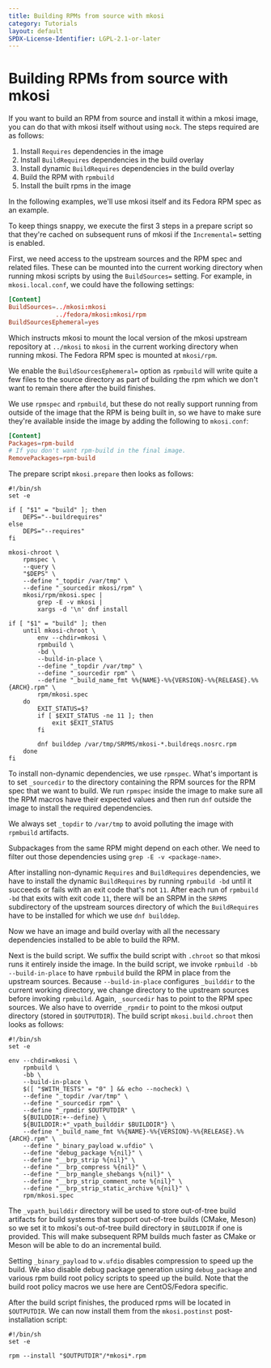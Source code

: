 ```yaml
---
title: Building RPMs from source with mkosi
category: Tutorials
layout: default
SPDX-License-Identifier: LGPL-2.1-or-later
---
```


# Building RPMs from source with mkosi

If you want to build an RPM from source and install it within a mkosi
image, you can do that with mkosi itself without using `mock`. The steps
required are as follows:

1. Install `Requires` dependencies in the image
2. Install `BuildRequires` dependencies in the build overlay
3. Install dynamic `BuildRequires` dependencies in the build overlay
4. Build the RPM with `rpmbuild`
5. Install the built rpms in the image

In the following examples, we'll use mkosi itself and its Fedora RPM
spec as an example.

To keep things snappy, we execute the first 3 steps in a prepare
script so that they're cached on subsequent runs of mkosi if the
`Incremental=` setting is enabled.

First, we need access to the upstream sources and the RPM spec and
related files. These can be mounted into the current working directory
when running mkosi scripts by using the `BuildSources=` setting. For
example, in `mkosi.local.conf`, we could have the following settings:

```conf
[Content]
BuildSources=../mkosi:mkosi
             ../fedora/mkosi:mkosi/rpm
BuildSourcesEphemeral=yes
```

Which instructs mkosi to mount the local version of the mkosi upstream
repository at `../mkosi` to `mkosi` in the current working directory
when running mkosi. The Fedora RPM spec is mounted at `mkosi/rpm`.

We enable the `BuildSourcesEphemeral=` option as `rpmbuild` will write
quite a few files to the source directory as part of building the rpm
which we don't want to remain there after the build finishes.

We use `rpmspec` and `rpmbuild`, but these do not really support running
from outside of the image that the RPM is being built in, so we have to
make sure they're available inside the image by adding the following to
`mkosi.conf`:

```conf
[Content]
Packages=rpm-build
# If you don't want rpm-build in the final image.
RemovePackages=rpm-build
```

The prepare script `mkosi.prepare` then looks as follows:

```shell
#!/bin/sh
set -e

if [ "$1" = "build" ]; then
    DEPS="--buildrequires"
else
    DEPS="--requires"
fi

mkosi-chroot \
    rpmspec \
    --query \
    "$DEPS" \
    --define "_topdir /var/tmp" \
    --define "_sourcedir mkosi/rpm" \
    mkosi/rpm/mkosi.spec |
        grep -E -v mkosi |
        xargs -d '\n' dnf install

if [ "$1" = "build" ]; then
    until mkosi-chroot \
        env --chdir=mkosi \
        rpmbuild \
        -bd \
        --build-in-place \
        --define "_topdir /var/tmp" \
        --define "_sourcedir rpm" \
        --define "_build_name_fmt %%{NAME}-%%{VERSION}-%%{RELEASE}.%%{ARCH}.rpm" \
        rpm/mkosi.spec
    do
        EXIT_STATUS=$?
        if [ $EXIT_STATUS -ne 11 ]; then
            exit $EXIT_STATUS
        fi

        dnf builddep /var/tmp/SRPMS/mkosi-*.buildreqs.nosrc.rpm
    done
fi
```

To install non-dynamic dependencies, we use `rpmspec`. What's important
is to set `_sourcedir` to the directory containing the RPM sources for
the RPM spec that we want to build. We run `rpmspec` inside the image to
make sure all the RPM macros have their expected values and then run
`dnf` outside the image to install the required dependencies.

We always set `_topdir` to `/var/tmp` to avoid polluting the image with
`rpmbuild` artifacts.

Subpackages from the same RPM might depend on each other. We need to
filter out those dependencies using `grep -E -v <package-name>`.

After installing non-dynamic `Requires` and `BuildRequires`
dependencies, we have to install the dynamic `BuildRequires` by running
`rpmbuild -bd` until it succeeds or fails with an exit code that's not
`11`. After each run of `rpmbuild -bd` that exits with exit code `11`,
there will be an SRPM in the `SRPMS` subdirectory of the upstream
sources directory of which the `BuildRequires` have to be installed for
which we use `dnf builddep`.

Now we have an image and build overlay with all the necessary
dependencies installed to be able to build the RPM.

Next is the build script. We suffix the build script with `.chroot` so
that mkosi runs it entirely inside the image. In the build script, we
invoke `rpmbuild -bb --build-in-place` to have `rpmbuild` build the RPM
in place from the upstream sources. Because `--build-in-place`
configures `_builddir` to the current working directory, we change
directory to the upstream sources before invoking `rpmbuild`. Again,
`_sourcedir` has to point to the RPM spec sources. We also have to
override `_rpmdir` to point to the mkosi output directory (stored in
`$OUTPUTDIR`). The build script `mkosi.build.chroot` then looks as
follows:

```shell
#!/bin/sh
set -e

env --chdir=mkosi \
    rpmbuild \
    -bb \
    --build-in-place \
    $([ "$WITH_TESTS" = "0" ] && echo --nocheck) \
    --define "_topdir /var/tmp" \
    --define "_sourcedir rpm" \
    --define "_rpmdir $OUTPUTDIR" \
    ${BUILDDIR:+--define} \
    ${BUILDDIR:+"_vpath_builddir $BUILDDIR"} \
    --define "_build_name_fmt %%{NAME}-%%{VERSION}-%%{RELEASE}.%%{ARCH}.rpm" \
    --define "_binary_payload w.ufdio" \
    --define "debug_package %{nil}" \
    --define "__brp_strip %{nil}" \
    --define "__brp_compress %{nil}" \
    --define "__brp_mangle_shebangs %{nil}" \
    --define "__brp_strip_comment_note %{nil}" \
    --define "__brp_strip_static_archive %{nil}" \
    rpm/mkosi.spec
```

The `_vpath_builddir` directory will be used to store out-of-tree build
artifacts for build systems that support out-of-tree builds (CMake,
Meson) so we set it to mkosi's out-of-tree build directory in
`$BUILDDIR` if one is provided. This will make subsequent RPM builds
much faster as CMake or Meson will be able to do an incremental build.

Setting `_binary_payload` to `w.ufdio` disables compression to speed up
the build. We also disable debug package generation using
`debug_package` and various rpm build root policy scripts to speed up
the build. Note that the build root policy macros we use here are
CentOS/Fedora specific.

After the build script finishes, the produced rpms will be located in
`$OUTPUTDIR`. We can now install them from the `mkosi.postinst`
post-installation script:

```shell
#!/bin/sh
set -e

rpm --install "$OUTPUTDIR"/*mkosi*.rpm
```
